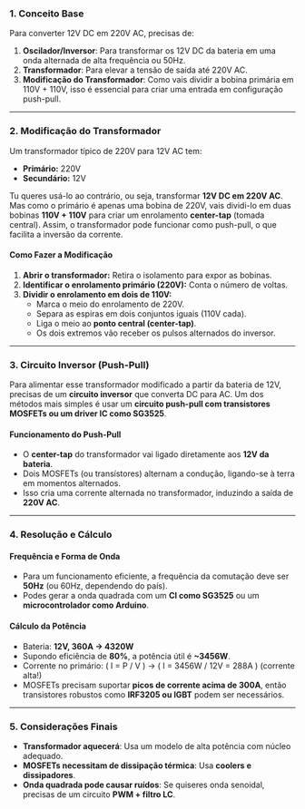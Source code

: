 ### **1. Conceito Base**
Para converter 12V DC em 220V AC, precisas de:
1. **Oscilador/Inversor**: Para transformar os 12V DC da bateria em uma onda alternada de alta frequência ou 50Hz.
2. **Transformador**: Para elevar a tensão de saída até 220V AC.
3. **Modificação do Transformador**: Como vais dividir a bobina primária em 110V + 110V, isso é essencial para criar uma entrada em configuração push-pull.

---

### **2. Modificação do Transformador**
Um transformador típico de 220V para 12V AC tem:
- **Primário:** 220V
- **Secundário:** 12V

Tu queres usá-lo ao contrário, ou seja, transformar **12V DC em 220V AC**. Mas como o primário é apenas uma bobina de 220V, vais dividi-lo em duas bobinas **110V + 110V** para criar um enrolamento **center-tap** (tomada central). Assim, o transformador pode funcionar como push-pull, o que facilita a inversão da corrente.

#### **Como Fazer a Modificação**
1. **Abrir o transformador:** Retira o isolamento para expor as bobinas.
2. **Identificar o enrolamento primário (220V):** Conta o número de voltas.
3. **Dividir o enrolamento em dois de 110V:** 
   - Marca o meio do enrolamento de 220V.
   - Separa as espiras em dois conjuntos iguais (110V cada).
   - Liga o meio ao **ponto central (center-tap)**.
   - Os dois extremos vão receber os pulsos alternados do inversor.

---

### **3. Circuito Inversor (Push-Pull)**
Para alimentar esse transformador modificado a partir da bateria de 12V, precisas de um **circuito inversor** que converta DC para AC. Um dos métodos mais simples é usar um **circuito push-pull com transistores MOSFETs ou um driver IC como SG3525**.

#### **Funcionamento do Push-Pull**
- O **center-tap** do transformador vai ligado diretamente aos **12V da bateria**.
- Dois MOSFETs (ou transístores) alternam a condução, ligando-se à terra em momentos alternados.
- Isso cria uma corrente alternada no transformador, induzindo a saída de **220V AC**.

---

### **4. Resolução e Cálculo**
#### **Frequência e Forma de Onda**
- Para um funcionamento eficiente, a frequência da comutação deve ser **50Hz** (ou 60Hz, dependendo do país).
- Podes gerar a onda quadrada com um **CI como SG3525** ou um **microcontrolador como Arduino**.

#### **Cálculo da Potência**
- Bateria: **12V, 360A → 4320W**
- Supondo eficiência de **80%**, a potência útil é **~3456W**.
- Corrente no primário: \( I = P / V \) → \( I = 3456W / 12V = 288A \) (corrente alta!)
- MOSFETs precisam suportar **picos de corrente acima de 300A**, então transistores robustos como **IRF3205 ou IGBT** podem ser necessários.

---

### **5. Considerações Finais**
- **Transformador aquecerá**: Usa um modelo de alta potência com núcleo adequado.
- **MOSFETs necessitam de dissipação térmica**: Usa **coolers e dissipadores**.
- **Onda quadrada pode causar ruídos**: Se quiseres onda senoidal, precisas de um circuito **PWM + filtro LC**.
